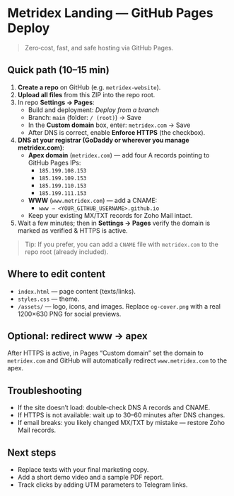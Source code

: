 # Metridex Landing — GitHub Pages Deploy

> Zero‑cost, fast, and safe hosting via GitHub Pages.

## Quick path (10–15 min)

1) **Create a repo** on GitHub (e.g. `metridex-website`).  
2) **Upload all files** from this ZIP into the repo root.  
3) In repo **Settings → Pages**:  
   - Build and deployment: *Deploy from a branch*  
   - Branch: `main` (folder: `/ (root)`) → Save  
   - In the **Custom domain** box, enter: `metridex.com` → Save  
   - After DNS is correct, enable **Enforce HTTPS** (the checkbox).
4) **DNS at your registrar (GoDaddy or wherever you manage metridex.com)**:  
   - **Apex domain** (`metridex.com`) — add four A records pointing to GitHub Pages IPs:  
     - `185.199.108.153`  
     - `185.199.109.153`  
     - `185.199.110.153`  
     - `185.199.111.153`  
   - **WWW** (`www.metridex.com`) — add a CNAME:  
     - `www → <YOUR_GITHUB_USERNAME>.github.io`  
   - Keep your existing MX/TXT records for Zoho Mail intact.
5) Wait a few minutes; then in **Settings → Pages** verify the domain is marked as verified & HTTPS is active.

> Tip: If you prefer, you can add a `CNAME` file with `metridex.com` to the repo root (already included).

## Where to edit content
- `index.html` — page content (texts/links).
- `styles.css` — theme.
- `/assets/` — logo, icons, and images. Replace `og-cover.png` with a real 1200×630 PNG for social previews.

## Optional: redirect www → apex
After HTTPS is active, in Pages “Custom domain” set the domain to `metridex.com` and GitHub will automatically redirect `www.metridex.com` to the apex.

## Troubleshooting
- If the site doesn’t load: double‑check DNS A records and CNAME.
- If HTTPS is not available: wait up to 30–60 minutes after DNS changes.
- If email breaks: you likely changed MX/TXT by mistake — restore Zoho Mail records.

## Next steps
- Replace texts with your final marketing copy.
- Add a short demo video and a sample PDF report.
- Track clicks by adding UTM parameters to Telegram links.
